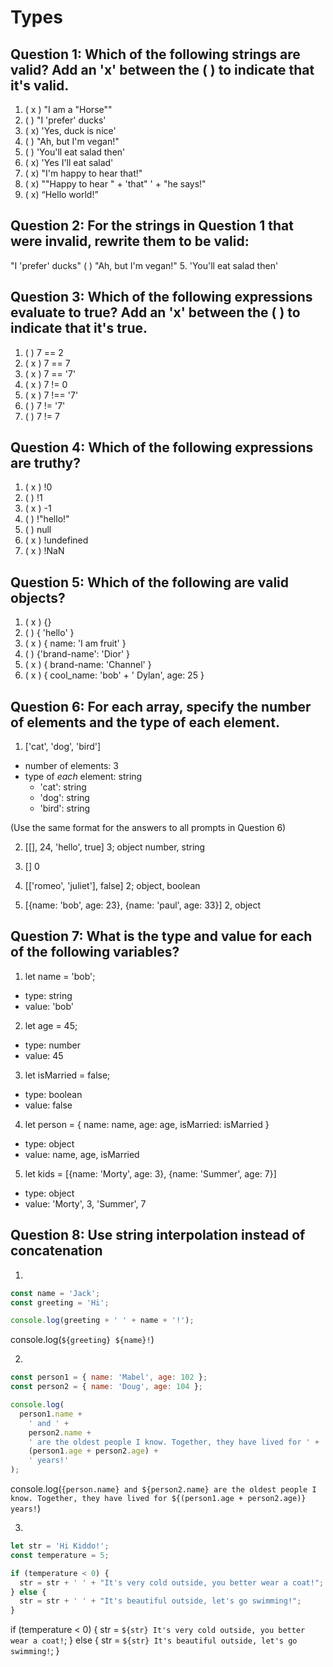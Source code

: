 # Types

## Question 1: Which of the following strings are valid? Add an 'x' between the ( ) to indicate that it's valid.

1. ( x ) "I am a "Horse""
2. ( ) "I 'prefer' ducks'
3. ( x) 'Yes, duck is nice'
4. ( ) "Ah, but I\'m vegan!"
5. ( ) 'You'll eat salad then'
6. ( x) 'Yes I\'ll eat salad'
7. ( x) "I'm happy to hear that!"
8. ( x) "\"Happy to hear " + 'that" ' + "he says!"
9. ( x) “Hello world!”

## Question 2: For the strings in Question 1 that were invalid, rewrite them to be valid:
"I 'prefer' ducks"
( ) "Ah, but I'm vegan!"
5. 'You\'ll eat salad then'


## Question 3: Which of the following expressions evaluate to true? Add an 'x' between the ( ) to indicate that it's true.

1. ( ) 7 == 2
2. ( x ) 7 == 7
3. ( x ) 7 == '7'
4. ( x ) 7 != 0
5. ( x ) 7 !== '7'
6. ( ) 7 != '7'
7. ( ) 7 != 7

## Question 4: Which of the following expressions are truthy?

1. ( x ) !0
2. ( ) !1
3. ( x ) -1
4. ( ) !"hello!"
5. ( ) null
6. ( x ) !undefined
7. ( x ) !NaN

## Question 5: Which of the following are valid objects?

1. ( x ) {}
2. ( ) { 'hello' }
3. ( x ) { name: 'I am fruit' }
4. ( ) {'brand-name': 'Dior' }
5. ( x ) { brand-name: 'Channel' }
6. ( x ) { cool_name: 'bob' + ' Dylan', age: 25 }

## Question 6: For each array, specify the number of elements and the type of each element.

1. ['cat', 'dog', 'bird']

- number of elements: 3
- type of _each_ element: string
  - 'cat': string
  - 'dog': string
  - 'bird': string

(Use the same format for the answers to all prompts in Question 6)

2. [[], 24, 'hello', true] 3; object number, string

3. [] 0

4. [['romeo', 'juliet'], false] 2; object, boolean

5. [{name: 'bob', age: 23}, {name: 'paul', age: 33}] 2, object

## Question 7: What is the type and value for each of the following variables?

1. let name = 'bob';

- type: string
- value: 'bob'

2. let age = 45;

- type: number
- value: 45

3. let isMarried = false;
- type: boolean
- value: false

4. let person = { name: name, age: age, isMarried: isMarried }

- type:  object
- value: name, age, isMarried

5. let kids = [{name: 'Morty', age: 3}, {name: 'Summer', age: 7}]
- type: object
- value: 'Morty', 3, 'Summer', 7

## Question 8: Use string interpolation instead of concatenation

1.

```js
const name = 'Jack';
const greeting = 'Hi';

console.log(greeting + ' ' + name + '!');
```
console.log(`${greeting} ${name}!`)

2.

```js
const person1 = { name: 'Mabel', age: 102 };
const person2 = { name: 'Doug', age: 104 };

console.log(
  person1.name +
    ' and ' +
    person2.name +
    ' are the oldest people I know. Together, they have lived for ' +
    (person1.age + person2.age) +
    ' years!'
);
```
console.log(`{person.name} and ${person2.name} are the oldest people I know. Together, they have lived for ${(person1.age + person2.age)} years!`)

3.

```js
let str = 'Hi Kiddo!';
const temperature = 5;

if (temperature < 0) {
  str = str + ' ' + "It's very cold outside, you better wear a coat!";
} else {
  str = str + ' ' + "It's beautiful outside, let's go swimming!";
}
```
if (temperature < 0) {
  str = `${str} It's very cold outside, you better wear a coat!`;
} else {
  str = `${str} It's beautiful outside, let's go swimming!`;
}
